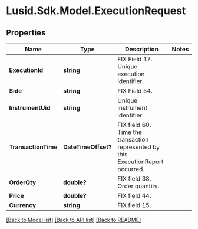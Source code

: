 # Lusid.Sdk.Model.ExecutionRequest
## Properties

Name | Type | Description | Notes
------------ | ------------- | ------------- | -------------
**ExecutionId** | **string** | FIX Field 17.  Unique execution identifier. | 
**Side** | **string** | FIX Field 54. | 
**InstrumentUid** | **string** | Unique instrument identifier. | 
**TransactionTime** | **DateTimeOffset?** | FIX field 60.  Time the transaction represented by this ExecutionReport occurred. | 
**OrderQty** | **double?** | FIX field 38.  Order quantity. | 
**Price** | **double?** | FIX field 44. | 
**Currency** | **string** | FIX field 15. | 

[[Back to Model list]](../README.md#documentation-for-models) [[Back to API list]](../README.md#documentation-for-api-endpoints) [[Back to README]](../README.md)

